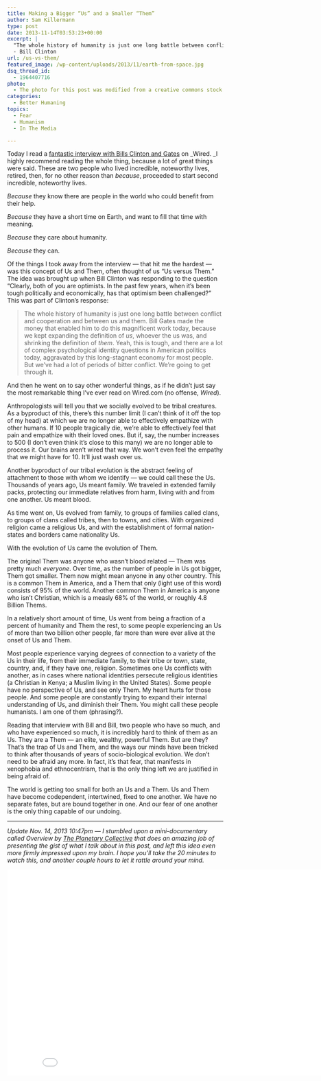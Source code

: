 ```yaml
---
title: Making a Bigger “Us” and a Smaller “Them”
author: Sam Killermann
type: post
date: 2013-11-14T03:53:23+00:00
excerpt: |
  "The whole history of humanity is just one long battle between conflict and cooperation and between us and them."
  - Bill Clinton
url: /us-vs-them/
featured_image: /wp-content/uploads/2013/11/earth-from-space.jpg
dsq_thread_id:
  - 1964407716
photo:
  - The photo for this post was modified from a creative commons stock image.
categories:
  - Better Humaning
topics:
  - Fear
  - Humanism
  - In The Media

---
```

Today I read a <a title="Bill & Bill" href="http://www.wired.com/business/2013/11/bill-gates-bill-clinton-wired/all/" target="_blank" rel="noopener">fantastic interview with Bills Clinton and Gates</a> on _Wired. _I highly recommend reading the whole thing, because a lot of great things were said. These are two people who lived incredible, noteworthy lives, retired, then, for no other reason than _because_, proceeded to start second incredible, noteworthy lives.

_Because_ they know there are people in the world who could benefit from their help.

_Because_ they have a short time on Earth, and want to fill that time with meaning.

_Because_ they care about humanity.

_Because_ they can.

Of the things I took away from the interview &#8212; that hit me the hardest &#8212; was this concept of Us and Them, often thought of us &#8220;Us versus Them.&#8221; The idea was brought up when Bill Clinton was responding to the question &#8220;Clearly, both of you are optimists. In the past few years, when it’s been tough politically and economically, has that optimism been challenged?&#8221; This was part of Clinton&#8217;s response:

> The whole history of humanity is just one long battle between conflict and cooperation and between us and them. Bill Gates made the money that enabled him to do this magnificent work today, because we kept expanding the definition of _us_, whoever the us was, and shrinking the definition of _them_. Yeah, this is tough, and there are a lot of complex psychological identity questions in American politics today, aggravated by this long-stagnant economy for most people. But we’ve had a lot of periods of bitter conflict. We’re going to get through it.

And then he went on to say other wonderful things, as if he didn&#8217;t just say the most remarkable thing I&#8217;ve ever read on Wired.com (no offense, _Wired_).

Anthropologists will tell you that we socially evolved to be tribal creatures. As a byproduct of this, there&#8217;s this number limit (I can&#8217;t think of it off the top of my head) at which we are no longer able to effectively empathize with other humans. If 10 people tragically die, we&#8217;re able to effectively feel that pain and empathize with their loved ones. But if, say, the number increases to 500 (I don&#8217;t even think it&#8217;s close to this many) we are no longer able to process it. Our brains aren&#8217;t wired that way. We won&#8217;t even feel the empathy that we might have for 10. It&#8217;ll just wash over us.

Another byproduct of our tribal evolution is the abstract feeling of attachment to those with whom we identify &#8212; we could call these the Us. Thousands of years ago, Us meant family. We traveled in extended family packs, protecting our immediate relatives from harm, living with and from one another. Us meant blood.

As time went on, Us evolved from family, to groups of families called clans, to groups of clans called tribes, then to towns, and cities. With organized religion came a religious Us, and with the establishment of formal nation-states and borders came nationality Us.

With the evolution of Us came the evolution of Them.

The original Them was anyone who wasn&#8217;t blood related &#8212; Them was pretty much _everyone_. Over time, as the number of people in Us got bigger, Them got smaller. Them now might mean anyone in any other country. This is a common Them in America, and a Them that only (light use of this word) consists of 95% of the world. Another common Them in America is anyone who isn&#8217;t Christian, which is a measly 68% of the world, or roughly 4.8 Billion Thems.

In a relatively short amount of time, Us went from being a fraction of a percent of humanity and Them the rest, to some people experiencing an Us of more than two billion other people, far more than were ever alive at the onset of Us and Them.

Most people experience varying degrees of connection to a variety of the Us in their life, from their immediate family, to their tribe or town, state, country, and, if they have one, religion. Sometimes one Us conflicts with another, as in cases where national identities persecute religious identities (a Christian in Kenya; a Muslim living in the United States). Some people have no perspective of Us, and see only Them. My heart hurts for those people. And some people are constantly trying to expand their internal understanding of Us, and diminish their Them. You might call these people humanists. I am one of them (phrasing?).

Reading that interview with Bill and Bill, two people who have so much, and who have experienced so much, it is incredibly hard to think of them as an Us. They are a Them &#8212; an elite, wealthy, powerful Them. But are they? That&#8217;s the trap of Us and Them, and the ways our minds have been tricked to think after thousands of years of socio-biological evolution. We don&#8217;t need to be afraid any more. In fact, it&#8217;s that fear, that manifests in xenophobia and ethnocentrism, that is the only thing left we are justified in being afraid of.

The world is getting too small for both an Us and a Them. Us and Them have become codependent, intertwined, fixed to one another. We have no separate fates, but are bound together in one. And our fear of one another is the only thing capable of our undoing.

***

_Update Nov. 14, 2013 10:47pm &#8212; I stumbled upon a mini-documentary called Overview by <a title="Planetary Collective" href="http://www.planetarycollective.com/overview/" target="_blank" rel="noopener">The Planetary Collective</a> that does an amazing job of presenting the gist of what I talk about in this post, and left this idea even more firmly impressed upon my brain. I hope you&#8217;ll take the 20 minutes to watch this, and another couple hours to let it rattle around your mind._

<div class="youtube">
  <iframe src="//www.youtube.com/embed/qBA1bPcehlw" width="853" height="480" frameborder="0" allowfullscreen="allowfullscreen"></iframe>
</div>